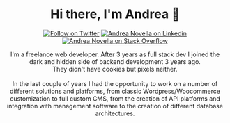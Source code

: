 <h1 align="center"><b>Hi there, I'm Andrea 👋</b></h1>
<p align="center"><a href="https://twitter.com/Novelz24"><img src="https://img.shields.io/badge/Twitter-1DA1F2?style=for-the-badge&logo=twitter&logoColor=white" alt="Follow on Twitter"></a>
<a href="https://www.linkedin.com/in/andreanovellawd/"><img src="https://img.shields.io/badge/LinkedIn-0077B5?style=for-the-badge&logo=linkedin&logoColor=white" alt="Andrea Novella on Linkedin"></a>
<a href="https://stackoverflow.com/users/4636211/andrea?tab=summary"><img src="https://img.shields.io/badge/Stack_Overflow-FE7A16?style=for-the-badge&logo=stack-overflow&logoColor=white" alt="Andrea Novella on Stack Overflow"></a></p>

<p align="center">I'm a freelance web developer. After 3 years as full stack dev I joined the dark and hidden side of backend development 3 years ago.<br />
They didn't have cookies but pixels neither. <br /><br />
In the last couple of years I had the opportunity to work on a number of different solutions and platforms, from classic Wordpress/Woocommerce customization to full custom CMS, from the creation of API platforms and integration with management software to the creation of different database architectures.</p>
